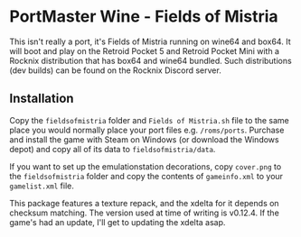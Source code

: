 # PortMaster Wine - Fields of Mistria
This isn't really a port, it's Fields of Mistria running on wine64 and box64. It will boot and play on the Retroid Pocket 5 and Retroid Pocket Mini with a Rocknix distribution that has box64 and wine64 bundled. Such distributions (dev builds) can be found on the Rocknix Discord server.

## Installation
Copy the `fieldsofmistria` folder and `Fields of Mistria.sh` file to the same place you would normally place your port files e.g. `/roms/ports`. Purchase and install the game with Steam on Windows (or download the Windows depot) and copy all of its data to `fieldsofmistria/data`.

If you want to set up the emulationstation decorations, copy `cover.png` to the `fieldsofmistria` folder and copy the contents of `gameinfo.xml` to your `gamelist.xml` file.

This package features a texture repack, and the xdelta for it depends on checksum matching. The version used at time of writing is v0.12.4. If the game's had an update, I'll get to updating the xdelta asap.